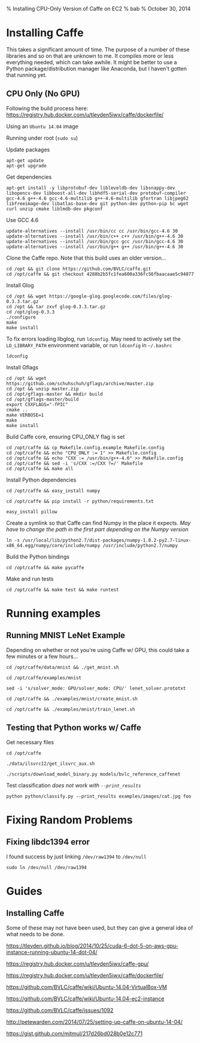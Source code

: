 % Installing CPU-Only Version of Caffe on EC2 
% bab
% October 30, 2014

# Installing Caffe

This takes a significant amount of time. The purpose of a number of these libraries and so on that are unknown to me. It compiles more or less everything needed, which can take awhile. It might be better to use a Python package/distribution manager like Anaconda, but I haven't gotten that running yet. 

## CPU Only (No GPU)

Following the build process here: https://registry.hub.docker.com/u/tleyden5iwx/caffe/dockerfile/

Using an `Ubuntu 14.04` image

Running under root (`sudo su`)

Update packages

```
apt-get update
apt-get upgrade
```

Get dependencies
```
apt-get install -y libprotobuf-dev libleveldb-dev libsnappy-dev libopencv-dev libboost-all-dev libhdf5-serial-dev protobuf-compiler gcc-4.6 g++-4.6 gcc-4.6-multilib g++-4.6-multilib gfortran libjpeg62 libfreeimage-dev libatlas-base-dev git python-dev python-pip bc wget curl unzip cmake liblmdb-dev pkgconf
```

Use GCC 4.6
```
update-alternatives --install /usr/bin/cc cc /usr/bin/gcc-4.6 30
update-alternatives --install /usr/bin/c++ c++ /usr/bin/g++-4.6 30 
update-alternatives --install /usr/bin/gcc gcc /usr/bin/gcc-4.6 30 
update-alternatives --install /usr/bin/g++ g++ /usr/bin/g++-4.6 30
```

Clone the Caffe repo. Note that this build uses an older version...
```
cd /opt && git clone https://github.com/BVLC/caffe.git
cd /opt/caffe && git checkout 4288b2b5fc1fea600a336fc56fbaacaae5c94877
```

Install Glog
```
cd /opt && wget https://google-glog.googlecode.com/files/glog-0.3.3.tar.gz
cd /opt && tar zxvf glog-0.3.3.tar.gz 
cd /opt/glog-0.3.3 
./configure 
make 
make install
```

To fix errors loading libglog, run `ldconfig`. May need to actively set the `LD_LIBRARY_PATH` environment variable, or run `ldconfig` in `~/.bashrc`

```
ldconfig
```

Install Gflags
```
cd /opt && wget https://github.com/schuhschuh/gflags/archive/master.zip
cd /opt && unzip master.zip
cd /opt/gflags-master && mkdir build 
cd /opt/gflags-master/build
export CXXFLAGS="-fPIC" 
cmake .. 
make VERBOSE=1
make 
make install
```

Build Caffe core, ensuring CPU_ONLY flag is set
```
cd /opt/caffe && cp Makefile.config.example Makefile.config
cd /opt/caffe && echo "CPU_ONLY := 1" >> Makefile.config 
cd /opt/caffe && echo "CXX := /usr/bin/g++-4.6" >> Makefile.config 
cd /opt/caffe && sed -i 's/CXX :=/CXX ?=/' Makefile
cd /opt/caffe && make all
```

Install Python dependencies
```
cd /opt/caffe && easy_install numpy

cd /opt/caffe && pip install -r python/requirements.txt

easy_install pillow
```

Create a symlink so that Caffe can find Numpy in the place it expects. *May have to change the path in the first part depending on the Numpy version*
```
ln -s /usr/local/lib/python2.7/dist-packages/numpy-1.8.2-py2.7-linux-x86_64.egg/numpy/core/include/numpy /usr/include/python2.7/numpy
```

Build the Python bindings
```
cd /opt/caffe && make pycaffe
```

Make and run tests
```
cd /opt/caffe && make test && make runtest
```

# Running examples

## Running MNIST LeNet Example

Depending on whether or not you're using Caffe w/ GPU, this could take a few minutes or a few hours...

```
cd /opt/caffe/data/mnist && ./get_mnist.sh

cd /opt/caffe/examples/mnist 

sed -i 's/solver_mode: GPU/solver_mode: CPU/' lenet_solver.prototxt

cd /opt/caffe && ./examples/mnist/create_mnist.sh

cd /opt/caffe && ./examples/mnist/train_lenet.sh
```

## Testing that Python works w/ Caffe

Get necessary files
```
cd /opt/caffe

./data/ilsvrc12/get_ilsvrc_aux.sh 

./scripts/download_model_binary.py models/bvlc_reference_caffenet
```

Test classification *does not work with `--print_results`*
```
python python/classify.py --print_results examples/images/cat.jpg foo
```

# Fixing Random Problems

## Fixing libdc1394 error

I found success by just linking `/dev/raw1394` to `/dev/null`

```
sudo ln /dev/null /dev/raw1394
```

# Guides

## Installing Caffe

Some of these may not have been used, but they can give a general idea of what needs to be done. 

https://tleyden.github.io/blog/2014/10/25/cuda-6-dot-5-on-aws-gpu-instance-running-ubuntu-14-dot-04/

https://registry.hub.docker.com/u/tleyden5iwx/caffe-gpu/

https://registry.hub.docker.com/u/tleyden5iwx/caffe/dockerfile/

https://github.com/BVLC/caffe/wiki/Ubuntu-14.04-VirtualBox-VM

https://github.com/BVLC/caffe/wiki/Ubuntu-14.04-ec2-instance

https://github.com/BVLC/caffe/issues/1092

http://petewarden.com/2014/07/25/setting-up-caffe-on-ubuntu-14-04/

https://gist.github.com/mitmul/217d26bd028b0e12c771